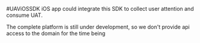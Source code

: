 #UAViOSSDK
iOS app could integrate this SDK to collect user attention and consume UAT.

The complete platform is still under development, so we don't provide api access to the domain for the time being
